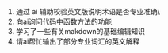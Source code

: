 <!--by 赵宇-->

1. 通过 ai 辅助校验英文版说明术语是否专业准确\
2. 向ai询问代码中函数方法的功能
3. 学习了一些有关makdown的基础编辑知识
4. 请ai帮忙输出了部分专业词汇的英文解释